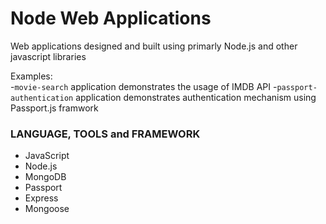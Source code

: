 # Node Web Applications
Web applications designed and built using primarly Node.js and other javascript libraries

Examples:</br>
-`movie-search` application demonstrates the usage of IMDB API
-`passport-authentication` application demonstrates authentication mechanism using Passport.js framwork

### LANGUAGE, TOOLS and FRAMEWORK

- JavaScript
- Node.js
- MongoDB
- Passport
- Express
- Mongoose